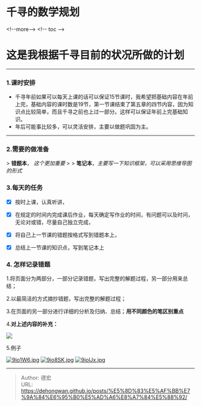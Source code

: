 # 千寻的数学规划



&lt;!--more--&gt; 
&lt;!-- toc --&gt;

# 这是我根据千寻目前的状况所做的计划

------



### 1.课时安排

* 千寻年前如果可以每天上课的话可以保证15节课时，我希望把基础内容在年前上完，基础内容的课时数是19节，第一节课结束了第五章的四节内容，因为知识点比较简单，而且千寻之前也上过一部分。这样可以保证年前上完基础知识。
* 年后可能事比较多，可以灵活安排，主要以做题巩固为主。


------
### 2.需要的做准备

&gt;  **错题本**， *这个更加重要*
&gt;
&gt;  **笔记本**，*主要写一下知识框架，可以采用思维导图的形式*


###  3.每天的任务

- [x] 按时上课，认真听讲，
- [x] 在规定的时间内完成课后作业，每天确定写作业的时间，有问题可以及时问，无论对或错，尽量自己独立完成，
- [x] 将自己上一节课的错题按格式写到错题本上，
- [x] 总结上一节课的知识点，写到笔记本上


### 4. 怎样记录错题

1.将页面分为两部分，一部分记录错题，写出完整的解题过程，另一部分用来总结；

2.以最简洁的方式摘抄错题，写出完整的解题过程；

3.在页面的另一部分进行详细的分析及归纳、总结；**用不同颜色的笔区别重点**

4.**对上述内容的补充：**

![](https://s1.ax1x.com/2018/01/31/9i2DAK.jpg)


5.例子


[![9io1W6.jpg](https://s1.ax1x.com/2018/01/31/9io1W6.jpg)](https://imgchr.com/i/9io1W6)
[![9io8SK.jpg](https://s1.ax1x.com/2018/01/31/9io8SK.jpg)](https://imgchr.com/i/9io8SK)
[![9iolJx.jpg](https://s1.ax1x.com/2018/01/31/9iolJx.jpg)](https://imgchr.com/i/9iolJx)


---

> Author: 德宏   
> URL: https://dehongwan.github.io/posts/%E5%8D%83%E5%AF%BB%E7%9A%84%E6%95%B0%E5%AD%A6%E8%A7%84%E5%88%92/  

